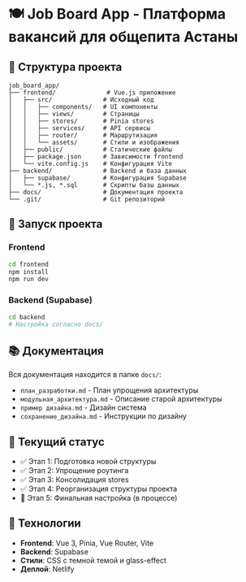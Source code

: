 # 🍽️ Job Board App - Платформа вакансий для общепита Астаны

## 📁 Структура проекта

```
job_board_app/
├── frontend/              # Vue.js приложение
│   ├── src/              # Исходный код
│   │   ├── components/   # UI компоненты
│   │   ├── views/        # Страницы
│   │   ├── stores/       # Pinia stores
│   │   ├── services/     # API сервисы
│   │   ├── router/       # Маршрутизация
│   │   └── assets/       # Стили и изображения
│   ├── public/           # Статические файлы
│   ├── package.json      # Зависимости frontend
│   └── vite.config.js    # Конфигурация Vite
├── backend/              # Backend и база данных
│   ├── supabase/         # Конфигурация Supabase
│   └── *.js, *.sql       # Скрипты базы данных
├── docs/                 # Документация проекта
└── .git/                 # Git репозиторий
```

## 🚀 Запуск проекта

### Frontend
```bash
cd frontend
npm install
npm run dev
```

### Backend (Supabase)
```bash
cd backend
# Настройка согласно docs/
```

## 📚 Документация

Вся документация находится в папке `docs/`:
- `план_разработки.md` - План упрощения архитектуры
- `модульная_архитектура.md` - Описание старой архитектуры
- `пример дизайна.md` - Дизайн система
- `сохранение_дизайна.md` - Инструкции по дизайну

## 🎯 Текущий статус

- ✅ Этап 1: Подготовка новой структуры
- ✅ Этап 2: Упрощение роутинга  
- ✅ Этап 3: Консолидация stores
- ✅ Этап 4: Реорганизация структуры проекта
- 🚧 Этап 5: Финальная настройка (в процессе)

## 🔧 Технологии

- **Frontend**: Vue 3, Pinia, Vue Router, Vite
- **Backend**: Supabase
- **Стили**: CSS с темной темой и glass-effect
- **Деплой**: Netlify
